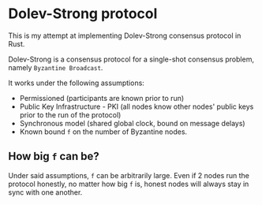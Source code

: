 # Dolev-Strong protocol

This is my attempt at implementing Dolev-Strong consensus protocol in Rust.

Dolev-Strong is a consensus protocol for a single-shot consensus problem, namely `Byzantine Broadcast`.

It works under the following assumptions:

* Permissioned (participants are known prior to run)
* Public Key Infrastructure - PKI (all nodes know other nodes' public keys prior to the run of the protocol)
* Synchronous model (shared global clock, bound on message delays)
* Known bound `f` on the number of Byzantine nodes.

## How big `f` can be?

Under said assumptions, `f` can be arbitrarily large. Even if 2 nodes run the protocol honestly, no matter how big `f` is, honest nodes will always stay in sync with one another.
